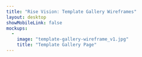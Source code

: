 ```yaml
---
title: "Rise Vision: Template Gallery Wireframes"
layout: desktop
showMobileLink: false
mockups:
  -
    image: "template-gallery-wireframe_v1.jpg"
    title: "Template Gallery Page"
---
```

